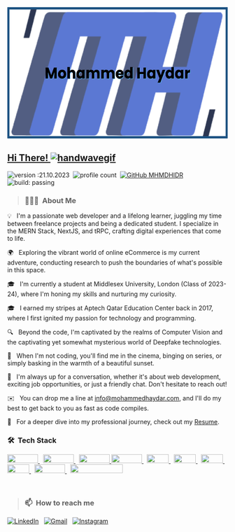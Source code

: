<a href="https://github.com/MHMDHIDR">
<img alt="Profile Picture" src="https://raw.githubusercontent.com/MHMDHIDR/mhmdhidr/main/public/banner.png" width="700" height="300" />
</a>

<a href="https://github.com/MHMDHIDR">
<h2>
Hi There!
<img alt="handwavegif" src="https://user-images.githubusercontent.com/39513876/112366216-8cfe7400-8cfe-11eb-8116-7d3dbae20e97.gif" width="40" />
</h2>
</a>

![version :21.10.2023](https://img.shields.io/badge/version-21.10.2023-informational)&nbsp;
![profile count](https://komarev.com/ghpvc/?username=MHMDHIDR&color=red)&nbsp;
[![GitHub MHMDHIDR](https://img.shields.io/github/followers/MHMDHIDR?label=follow&style=social)](https://github.com/MHMDHIDR)&nbsp;
![build: passing](https://img.shields.io/badge/build-passing-success)

> ### 👨🏻‍💻 &nbsp;About Me

💡 &nbsp; I'm a passionate web developer and a lifelong learner, juggling my time between freelance projects and being a dedicated student. I specialize in the MERN Stack, NextJS, and tRPC, crafting digital experiences that come to life.

🌍 &nbsp; Exploring the vibrant world of online eCommerce is my current adventure, conducting research to push the boundaries of what's possible in this space.

🎓 &nbsp; I'm currently a student at Middlesex University, London (Class of 2023-24), where I'm honing my skills and nurturing my curiosity.

🎓 &nbsp; I earned my stripes at Aptech Qatar Education Center back in 2017, where I first ignited my passion for technology and programming.

🔍 &nbsp; Beyond the code, I'm captivated by the realms of Computer Vision and the captivating yet somewhat mysterious world of Deepfake technologies.

🎥 &nbsp; When I'm not coding, you'll find me in the cinema, binging on series, or simply basking in the warmth of a beautiful sunset.

💬 &nbsp; I'm always up for a conversation, whether it's about web development, exciting job opportunities, or just a friendly chat. Don't hesitate to reach out!

✉️ &nbsp; You can drop me a line at info@mohammedhaydar.com, and I'll do my best to get back to you as fast as code compiles.

📄 &nbsp; For a deeper dive into my professional journey, check out my [Resume](https://drive.google.com/file/d/1Z_tnRp6xDhmISvM9thfuR1Ufe2MKkZaG/view?usp=sharing).

### 🛠 &nbsp;Tech Stack

<!-- 1- Javascript -->
<a href="https://www.javascript.com">
  <img src="https://img.shields.io/badge/-JavaScript-05122A?style=flat&logo=javascript" width="70" height="20" />
</a>
&nbsp;
<!-- 2- NextJS -->
<a href="https://www.nextjs.org">
  <img src="https://img.shields.io/badge/next.js-000000?style=for-the-badge&logo=nextdotjs" width="70" height="20" />
</a>
&nbsp;
<!-- 3- TailwindCSS -->
<a href="https://www.tailwindcss.com">
  <img src="https://img.shields.io/badge/-Tailwindcss-05122A?style=flat&logo=tailwindcss&logoColor=563D7C" width="70" height="20" />
</a>

<!-- 4- SASS Lang -->
<a href="https://www.sass-lang.com">
  <img src="https://img.shields.io/badge/SASS-hotpink.svg?style=for-the-badge&logo=SASS&logoColor=white" width="70" height="20" />
</a>
&nbsp;
<!-- 5- HTML -->
<a href="https://html.spec.whatwg.org/multipage">
  <img src="https://img.shields.io/badge/-HTML-05122A?style=flat&logo=HTML5" width="50" height="20" />
</a>
&nbsp;
<!-- 6- CSS -->
<a href="https://www.w3.org/Style/CSS/Overview.en.html">
  <img src="https://img.shields.io/badge/-CSS-05122A?style=flat&logo=CSS3&logoColor=1572B6" width="50" height="20" />
</a>
&nbsp;
<!-- 7- Git Version Control System -->
<a href="https://git-scm.com">
  <img src="https://img.shields.io/badge/-Git-05122A?style=flat&logo=git" width="50" height="20" />
</a>
&nbsp
<!-- 8- Yarn Package Manager; -->
<a href="https://www.yarnpkg.com">
  <img src="https://img.shields.io/badge/yarn-%232C8EBB.svg?style=for-the-badge&logo=yarn&logoColor=white" width="50" height="20" />
</a>
&nbsp;
<!-- 9- Github -->
<a href="https://www.github.com">
  <img src="https://img.shields.io/badge/-GitHub-05122A?style=flat&logo=github" width="70" height="20" />
</a>
&nbsp;
<!-- 10- Visual Studio Code -->
<a href="https://code.visualstudio.com">
  <img src="https://img.shields.io/badge/-Visual%20Studio%20Code-05122A?style=flat&logo=visual-studio-code&logoColor=007ACC" width="120" height="20" />
</a>

&nbsp;

> ### 📫 &nbsp;How to reach me

<a href="https://www.linkedin.com/in/mohammedhaydar">
<img alt="LinkedIn" src="https://img.shields.io/badge/linkedin%20-%230077B5.svg?&style=flat&logo=linkedin&logoColor=white"/></a>
&nbsp;
<a href="mailto:info@mohammedhaydar.com">
<img alt="Gmail" src="https://img.shields.io/badge/Gmail-D14836?style=flat&logo=gmail&logoColor=white" /></a>
&nbsp;
<a href="https://instagram.com/mo.hidr">
<img alt="Instagram" src="https://img.shields.io/badge/-Instagram_-E4405F?style=flat&logo=Instagram&logoColor=white"/></a>
&nbsp;
